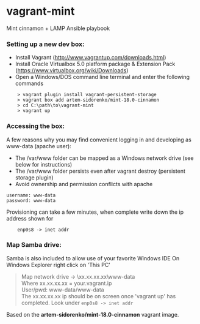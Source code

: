 # vagrant-mint
Mint cinnamon + LAMP Ansible playbook
### Setting up a new dev box:
* Install Vagrant (http://www.vagrantup.com/downloads.html)
* Install Oracle Virtualbox 5.0 platform package & Extension Pack (https://www.virtualbox.org/wiki/Downloads)
* Open a Windows/DOS command line terminal and enter the following commands
```
	> vagrant plugin install vagrant-persistent-storage
	> vagrant box add artem-sidorenko/mint-18.0-cinnamon
    > cd C:\path\to\vagrant-mint
	> vagrant up
```

### Accessing the box:
A few reasons why you may find convenient logging in and developing as www-data (apache user):
* The /var/www folder can be mapped as a Windows network drive (see below for instructions)
* The /var/www folder persists even after vagrant destroy (persistent storage plugin)
* Avoid ownership and permission conflicts with apache
```
username: www-data
password: www-data
```
Provisioning can take a few minutes, when complete write down the ip address shown for
```
	enp0s8 -> inet addr
```

### Map Samba drive:
Samba is also included to allow use of your favorite Windows IDE
	On Windows Explorer right click on 'This PC'
> Map network drive -> \\xx.xx.xx.xx\www-data<br>
> Where xx.xx.xx.xx = your.vagrant.ip<br>
> User/pwd: www-data/www-data<br>
> The xx.xx.xx.xx ip should be on screen once 'vagrant up' has completed. Look under ```enp0s8 -> inet addr```

Based on the **artem-sidorenko/mint-18.0-cinnamon** vagrant image.